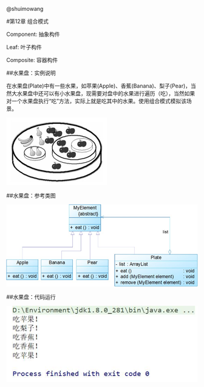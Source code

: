 @shuimowang

#第12章 组合模式

Component: 抽象构件

Leaf: 叶子构件

Composite: 容器构件

##水果盘：实例说明

  在水果盘(Plate)中有一些水果，如苹果(Apple)、香蕉(Banana)、梨子(Pear)，当然大水果盘中还可以有小水果盘，现需要对盘中的水果进行遍历（吃），当然如果对一个水果盘执行“吃”方法，实际上就是吃其中的水果。使用组合模式模拟该场景。

![Image text](https://github.com/shuimowang/shejimoshi/blob/main/Picture/composite1.jpg)

##水果盘：参考类图

![Image text](https://github.com/shuimowang/shejimoshi/blob/main/Picture/composite2.jpg)

##水果盘：代码运行

![Image text](https://github.com/shuimowang/shejimoshi/blob/main/Picture/composite3.jpg)
